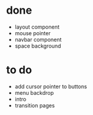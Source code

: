 # done

- layout component
- mouse pointer
- navbar component
- space background

# to do

- add cursor pointer to buttons
- menu backdrop
- intro
- transition pages

